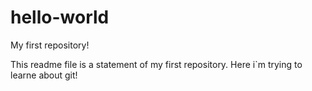 # hello-world
My first repository!

This readme file is a statement of my first repository. Here i`m trying to learne about git!
